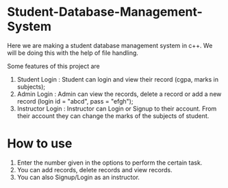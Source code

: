# Student-Database-Management-System
Here we are making a student database management system in c++. We will be doing this with the help of file handling. 

Some features of this project are
1. Student Login : Student can login and view their record (cgpa, marks in subjects);
2. Admin Login : Admin can view the records, delete a record or add a new record (login id = "abcd",  pass = "efgh");
3. Instructor Login : Instructor can Login or Signup to their account. From their account they can change the marks of the subjects of student.

# How to use
1. Enter the number given in the options to perform the certain task.
2. You can add records, delete records and view records.
3. You can also Signup/Login as an instructor.
